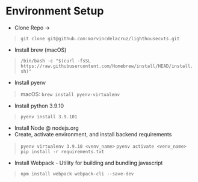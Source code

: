 # Environment Setup 

* Clone Repo -> 
> `git clone git@github.com:marvincdelacruz/lighthousecuts.git` 
* Install brew (macOS)
> `/bin/bash -c "$(curl -fsSL https://raw.githubusercontent.com/Homebrew/install/HEAD/install.sh)"`
* Install pyenv 
> macOS: `brew install pyenv-virtualenv`
* Install python 3.9.10 
> `pyenv install 3.9.101`
* Install Node @ nodejs.org
* Create, activate environment, and install backend requirements
> `pyenv virtualenv 3.9.10 <venv_name>`
> `pyenv activate <venv_name>`
> `pip install -r requirements.txt`
* Install Webpack - Utility for building and bundling javascript
> `npm install webpack webpack-cli --save-dev`


